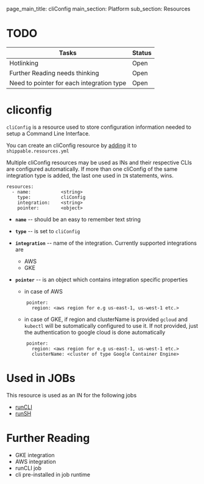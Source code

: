 page_main_title: cliConfig
main_section: Platform
sub_section: Resources

# TODO
| Tasks   |      Status    | 
|----------|-------------|
| Hotlinking |  Open | 
| Further Reading needs thinking|  Open |
| Need to pointer for each integration type|  Open |

# cliconfig
`cliConfig` is a resource used to store configuration information needed to setup a Command Line Interface. 

You can create an cliConfig resource by [adding](resources-working-wth#adding) it to `shippable.resources.yml`

Multiple cliConfig resources may be used as INs and their respective CLIs are configured automatically. If more than one cliConfig of the same integration type is added, the last one used in `IN` statements, wins. 

```
resources:
  - name: 			<string>
    type: 			cliConfig
    integration: 	<string>
    pointer:		<object>
```

* **`name`** -- should be an easy to remember text string

* **`type`** -- is set to `cliConfig`

* **`integration`** -- name of the integration. Currently supported integrations are 
	* AWS
	* GKE

* **`pointer`** -- is an object which contains integration specific properties
	* in case of AWS 
	
	```
	    pointer:
	      region: <aws region for e.g us-east-1, us-west-1 etc.>
	```

	* in case of GKE, if region and clusterName is provided `gcloud` and `kubectl` will be sutomatically configured to use it. If not provided, just the authentication to google cloud is done automatically

	```
	    pointer:
	      region: <aws region for e.g us-east-1, us-west-1 etc.>
	      clusterName: <cluster of type Google Container Engine>
	```

# Used in JOBs
This resource is used as an IN for the following jobs

* [runCLI](job-runcli/)
* [runSH](job-runsh/)

# Further Reading
* GKE integration
* AWS integration
* runCLI job
* cli pre-installed in job runtime